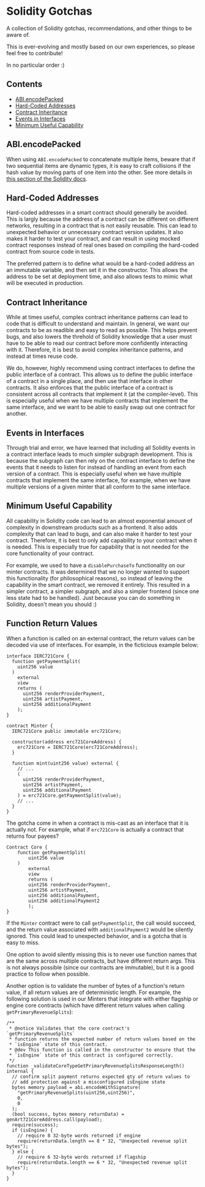 # Solidity Gotchas

A collection of Solidity gotchas, recommendations, and other things to be aware of.

This is ever-evolving and mostly based on our own experiences, so please feel free to contribute!

In no particular order :)

## Contents

- [ABI.encodePacked](#abiencodepacked)
- [Hard-Coded Addresses](#hard-coded-addresses)
- [Contract Inheritance](#contract-inheritance)
- [Events in Interfaces](#events-in-interfaces)
- [Minimum Useful Capability](#minimum-useful-capability)

## ABI.encodePacked

When using `ABI.encodePacked` to concatenate multiple items, beware that if two sequential items are dynamic types, it is easy to craft collisions if the hash value by moving parts of one item into the other. See more details in [this section of the Solidity docs](https://docs.soliditylang.org/en/v0.8.17/abi-spec.html?highlight=abi.encodePacked#non-standard-packed-mode).

## Hard-Coded Addresses

Hard-coded addresses in a smart contract should generally be avoided. This is largly because the address of a contract can be different on different networks, resulting in a contract that is not easily reusable. This can lead to unexpected behavior or unnecessary contract version updates. It also makes it harder to test your contract, and can result in using mocked contract responses instead of real ones based on compiling the hard-coded contract from source code in tests.

The preferred pattern is to define what would be a hard-coded address an an immutable variable, and then set it in the constructor. This allows the address to be set at deployment time, and also allows tests to mimic what will be executed in production.

## Contract Inheritance

While at times useful, complex contract inheritance patterns can lead to code that is difficult to understand and maintain. In general, we want our contracts to be as readible and easy to read as possible. This helps prevent bugs, and also lowers the threhold of Solidity knowledge that a user must have to be able to read our contract before more confidently interacting with it. Therefore, it is best to avoid complex inheritance patterns, and instead at times reuse code.

We do, however, highly recommend using contract interfaces to define the public interface of a contract. This allows us to define the public interface of a contract in a single place, and then use that interface in other contracts. It also enforces that the public interface of a contract is consistent across all contracts that implement it (at the compiler-level). This is especially useful when we have multiple contracts that implement the same interface, and we want to be able to easily swap out one contract for another.

## Events in Interfaces

Through trial and error, we have learned that including all Solidity events in a contract interface leads to much simpler subgraph development. This is because the subgraph can then rely on the contract interface to define the events that it needs to listen for instead of handling an event from each version of a contract. This is especially useful when we have multiple contracts that implement the same interface, for example, when we have multiple versions of a given minter that all conform to the same interface.

## Minimum Useful Capability

All capability in Solidity code can lead to an almost exponential amount of complexity in downstream products such as a frontend. It also adds complexity that can lead to bugs, and can also make it harder to test your contract. Therefore, it is best to only add capability to your contract when it is needed. This is especially true for capability that is not needed for the core functionality of your contract.

For example, we used to have a `disablePurchaseTo` functionality on our minter contracts. It was determined that we no longer wanted to support this functionality (for philosophical reasons), so instead of leaving the capability in the smart contract, we removed it entirely. This resulted in a simpler contract, a simpler subgraph, and also a simpler frontend (since one less state had to be handled). Just because you can do something in Solidity, doesn't mean you should :)

## Function Return Values

When a function is called on an external contract, the return values can be decoded via use of interfaces. For example, in the ficticious example below:

```solidity
interface IERC721Core {
  function getPaymentSplit(
    uint256 value
  )
    external
    view
    returns (
      uint256 renderProviderPayment,
      uint256 artistPayment,
      uint256 additionalPayment
    );
}

contract Minter {
  IERC721Core public immutable erc721Core;

  constructor(address erc721CoreAddress) {
    erc721Core = IERC721Core(erc721CoreAddress);
  }

  function mint(uint256 value) external {
    // ...
    (
      uint256 renderProviderPayment,
      uint256 artistPayment,
      uint256 additionalPayment
    ) = erc721Core.getPaymentSplit(value);
    // ...
  }
}
```

The gotcha come in when a contract is mis-cast as an interface that it is actually not. For example, what if `erc721Core` is actually a contract that returns four payees?

```solidity
Contract Core {
    function getPaymentSplit(
        uint256 value
    )
        external
        view
        returns (
        uint256 renderProviderPayment,
        uint256 artistPayment,
        uint256 additionalPayment,
        uint256 additionalPayment2
        );
}
```

If the `Minter` contract were to call `getPaymentSplit`, the call would succeed, and the return value associated with `additionalPayment2` would be silently ignored. This could lead to unexpected behavior, and is a gotcha that is easy to miss.

One option to avoid silently missing this is to never use function names that are the same across multiple contracts, but have different return args. This is not always possible (since our contracts are immutable), but it is a good practice to follow when possible.

Another option is to validate the number of bytes of a function's return value, if all return values are of deterministic length. For example, the following solution is used in our Minters that integrate with either flagship or engine core contracts (which have different return values when calling `getPrimaryRevenueSplits`):

```solidity
/**
 * @notice Validates that the core contract's `getPrimaryRevenueSplits`
 * function returns the expected number of return values based on the
 * `isEngine` state of this contract.
 * @dev This function is called in the constructor to ensure that the
 * `isEngine` state of this contract is configured correctly.
 */
function _validateCoreTypeGetPrimaryRevenueSplitsResponseLength() internal {
  // confirm split payment returns expected qty of return values to
  // add protection against a misconfigured isEngine state
  bytes memory payload = abi.encodeWithSignature(
    "getPrimaryRevenueSplits(uint256,uint256)",
    0,
    0
  );
  (bool success, bytes memory returnData) = genArt721CoreAddress.call(payload);
  require(success);
  if (isEngine) {
    // require 8 32-byte words returned if engine
    require(returnData.length == 8 * 32, "Unexpected revenue split bytes");
  } else {
    // require 6 32-byte words returned if flagship
    require(returnData.length == 6 * 32, "Unexpected revenue split bytes");
  }
}
```

